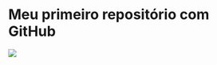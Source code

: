 # Meu primeiro repositório com GitHub

<img src="https://github.com/arthurajc22/meu-primeiro-repo/blob/master/img/we%20care%20README.png?raw=true"/>
